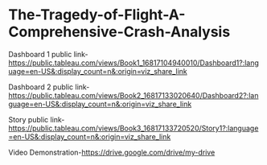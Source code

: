 # The-Tragedy-of-Flight-A-Comprehensive-Crash-Analysis


Dashboard 1 public link-https://public.tableau.com/views/Book1_16817104940010/Dashboard1?:language=en-US&:display_count=n&:origin=viz_share_link


Dashboard 2 public link-https://public.tableau.com/views/Book2_16817133020640/Dashboard2?:language=en-US&:display_count=n&:origin=viz_share_link


Story public link-https://public.tableau.com/views/Book3_16817133720520/Story1?:language=en-US&:display_count=n&:origin=viz_share_link


Video Demonstration-https://drive.google.com/drive/my-drive
